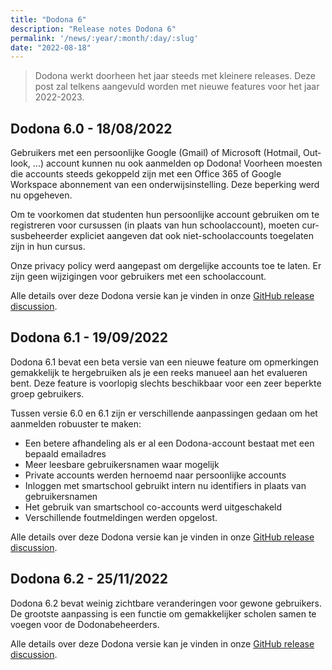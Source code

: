 ```yaml
---
title: "Dodona 6"
description: "Release notes Dodona 6"
permalink: '/news/:year/:month/:day/:slug'
date: "2022-08-18"
---
```


<NewsHeader :title="$frontmatter.title" :date="$frontmatter.date" lang="nl" />

> Dodona werkt doorheen het jaar steeds met kleinere releases. Deze post zal telkens aangevuld worden met nieuwe features voor het jaar 2022-2023.

## Dodona 6.0 - 18/08/2022

Gebruikers met een persoonlijke Google (Gmail) of Microsoft (Hotmail, Outlook, ...) account kunnen nu ook aanmelden op Dodona! Voorheen moesten die accounts steeds gekoppeld zijn met een Office 365 of Google Workspace abonnement van een onderwijsinstelling. Deze beperking werd nu opgeheven.

Om te voorkomen dat studenten hun persoonlijke account gebruiken om te registreren voor cursussen (in plaats van hun schoolaccount), moeten cursusbeheerder expliciet aangeven dat ook niet-schoolaccounts toegelaten zijn in hun cursus.

Onze privacy policy werd aangepast om dergelijke accounts toe te laten. Er zijn geen wijzigingen voor gebruikers met een schoolaccount.

Alle details over deze Dodona versie kan je vinden in onze [GitHub release discussion](https://github.com/dodona-edu/dodona/discussions/3900).

## Dodona 6.1 - 19/09/2022

Dodona 6.1 bevat een beta versie van een nieuwe feature om opmerkingen gemakkelijk te hergebruiken als je een reeks manueel aan het evalueren bent. Deze feature is voorlopig slechts beschikbaar voor een zeer beperkte groep gebruikers.

Tussen versie 6.0 en 6.1 zijn er verschillende aanpassingen gedaan om het aanmelden robuuster te maken:
- Een betere afhandeling als er al een Dodona-account bestaat met een bepaald emailadres
- Meer leesbare gebruikersnamen waar mogelijk
- Private accounts werden hernoemd naar persoonlijke accounts
- Inloggen met smartschool gebruikt intern nu identifiers in plaats van gebruikersnamen
- Het gebruik van smartschool co-accounts werd uitgeschakeld
- Verschillende foutmeldingen werden opgelost.

Alle details over deze Dodona versie kan je vinden in onze [GitHub release discussion](https://github.com/dodona-edu/dodona/discussions/4007).

## Dodona 6.2 - 25/11/2022

Dodona 6.2 bevat weinig zichtbare veranderingen voor gewone gebruikers. De grootste aanpassing is een functie om gemakkelijker scholen samen te voegen voor de Dodonabeheerders.

Alle details over deze Dodona versie kan je vinden in onze [GitHub release discussion](https://github.com/dodona-edu/dodona/discussions/4192).
